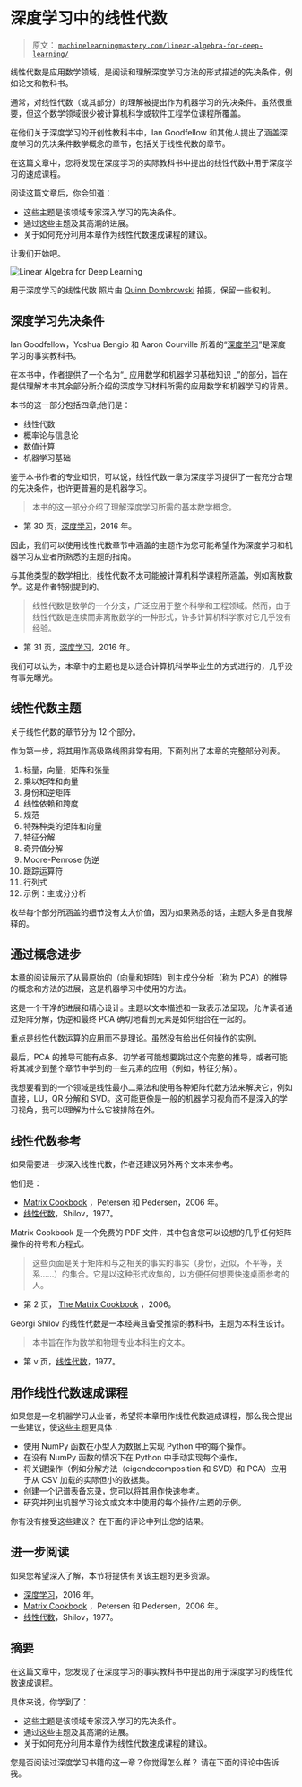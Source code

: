 # 深度学习中的线性代数

> 原文： [`machinelearningmastery.com/linear-algebra-for-deep-learning/`](https://machinelearningmastery.com/linear-algebra-for-deep-learning/)

线性代数是应用数学领域，是阅读和理解深度学习方法的形式描述的先决条件，例如论文和教科书。

通常，对线性代数（或其部分）的理解被提出作为机器学习的先决条件。虽然很重要，但这个数学领域很少被计算机科学或软件工程学位课程所覆盖。

在他们关于深度学习的开创性教科书中，Ian Goodfellow 和其他人提出了涵盖深度学习的先决条件数学概念的章节，包括关于线性代数的章节。

在这篇文章中，您将发现在深度学习的实际教科书中提出的线性代数中用于深度学习的速成课程。

阅读这篇文章后，你会知道：

*   这些主题是该领域专家深入学习的先决条件。
*   通过这些主题及其高潮的进展。
*   关于如何充分利用本章作为线性代数速成课程的建议。

让我们开始吧。

![Linear Algebra for Deep Learning](img/62bb839bf2d74c5cd1c3dd8c465ec756.jpg)

用于深度学习的线性代数
照片由 [Quinn Dombrowski](https://www.flickr.com/photos/quinnanya/8107585313/) 拍摄，保留一些权利。

## 深度学习先决条件

Ian Goodfellow，Yoshua Bengio 和 Aaron Courville 所着的“[深度学习](http://amzn.to/2BvnFRe)”是深度学习的事实教科书。

在本书中，作者提供了一个名为“_ 应用数学和机器学习基础知识 _”的部分，旨在提供理解本书其余部分所介绍的深度学习材料所需的应用数学和机器学习的背景。

本书的这一部分包括四章;他们是：

*   线性代数
*   概率论与信息论
*   数值计算
*   机器学习基础

鉴于本书作者的专业知识，可以说，线性代数一章为深度学习提供了一套充分合理的先决条件，也许更普遍的是机器学习。

> 本书的这一部分介绍了理解深度学习所需的基本数学概念。

- 第 30 页，[深度学习](http://amzn.to/2BvnFRe)，2016 年。

因此，我们可以使用线性代数章节中涵盖的主题作为您可能希望作为深度学习和机器学习从业者所熟悉的主题的指南。

与其他类型的数学相比，线性代数不太可能被计算机科学课程所涵盖，例如离散数学。这是作者特别提到的。

> 线性代数是数学的一个分支，广泛应用于整个科学和工程领域。然而，由于线性代数是连续而非离散数学的一种形式，许多计算机科学家对它几乎没有经验。

- 第 31 页，[深度学习](http://amzn.to/2BvnFRe)，2016 年。

我们可以认为，本章中的主题也是以适合计算机科学毕业生的方式进行的，几乎没有事先曝光。

## 线性代数主题

关于线性代数的章节分为 12 个部分。

作为第一步，将其用作高级路线图非常有用。下面列出了本章的完整部分列表。

1.  标量，向量，矩阵和张量
2.  乘以矩阵和向量
3.  身份和逆矩阵
4.  线性依赖和跨度
5.  规范
6.  特殊种类的矩阵和向量
7.  特征分解
8.  奇异值分解
9.  Moore-Penrose 伪逆
10.  跟踪运算符
11.  行列式
12.  示例：主成分分析

枚举每个部分所涵盖的细节没有太大价值，因为如果熟悉的话，主题大多是自我解释的。

## 通过概念进步

本章的阅读展示了从最原始的（向量和矩阵）到主成分分析（称为 PCA）的推导的概念和方法的进展，这是机器学习中使用的方法。

这是一个干净的进展和精心设计。主题以文本描述和一致表示法呈现，允许读者通过矩阵分解，伪逆和最终 PCA 确切地看到元素是如何组合在一起的。

重点是线性代数运算的应用而不是理论。虽然没有给出任何操作的实例。

最后，PCA 的推导可能有点多。初学者可能想要跳过这个完整的推导，或者可能将其减少到整个章节中学到的一些元素的应用（例如，特征分解）。

我想要看到的一个领域是线性最小二乘法和使用各种矩阵代数方法来解决它，例如直接，LU，QR 分解和 SVD。这可能更像是一般的机器学习视角而不是深入的学习视角，我可以理解为什么它被排除在外。

## 线性代数参考

如果需要进一步深入线性代数，作者还建议另外两个文本来参考。

他们是：

*   [Matrix Cookbook](http://www2.imm.dtu.dk/pubdb/views/publication_details.php?id=3274) ，Petersen 和 Pedersen，2006 年。
*   [线性代数](http://amzn.to/2Bwipge)，Shilov，1977。

Matrix Cookbook 是一个免费的 PDF 文件，其中包含您可以设想的几乎任何矩阵操作的符号和方程式。

> 这些页面是关于矩阵和与之相关的事实的事实（身份，近似，不平等，关系......）的集合。它是以这种形式收集的，以方便任何想要快速桌面参考的人。

- 第 2 页， [The Matrix Cookbook](http://www2.imm.dtu.dk/pubdb/views/publication_details.php?id=3274) ，2006。

Georgi Shilov 的线性代数是一本经典且备受推崇的教科书，主题为本科生设计。

> 本书旨在作为数学和物理专业本科生的文本。

- 第 v 页，[线性代数](http://amzn.to/2Bwipge)，1977。

## 用作线性代数速成课程

如果您是一名机器学习从业者，希望将本章用作线性代数速成课程，那么我会提出一些建议，使这些主题更具体：

*   使用 NumPy 函数在小型人为数据上实现 Python 中的每个操作。
*   在没有 NumPy 函数的情况下在 Python 中手动实现每个操作。
*   将关键操作（例如分解方法（eigendecomposition 和 SVD）和 PCA）应用于从 CSV 加载的实际但小的数据集。
*   创建一个记谱表备忘录，您可以将其用作快速参考。
*   研究并列出机器学习论文或文本中使用的每个操作/主题的示例。

你有没有接受这些建议？
在下面的评论中列出您的结果。

## 进一步阅读

如果您希望深入了解，本节将提供有关该主题的更多资源。

*   [深度学习](http://amzn.to/2BvnFRe)，2016 年。
*   [Matrix Cookbook](http://amzn.to/2Bwipge) ，Petersen 和 Pedersen，2006 年。
*   [线性代数](http://amzn.to/2Bwipge)，Shilov，1977。

## 摘要

在这篇文章中，您发现了在深度学习的事实教科书中提出的用于深度学习的线性代数速成课程。

具体来说，你学到了：

*   这些主题是该领域专家深入学习的先决条件。
*   通过这些主题及其高潮的进展。
*   关于如何充分利用本章作为线性代数速成课程的建议。

您是否阅读过深度学习书籍的这一章？你觉得怎么样？
请在下面的评论中告诉我。